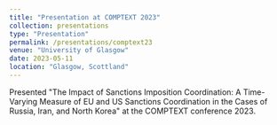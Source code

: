 ```yaml
---
title: "Presentation at COMPTEXT 2023"
collection: presentations
type: "Presentation"
permalink: /presentations/comptext23
venue: "University of Glasgow"
date: 2023-05-11
location: "Glasgow, Scottland"
---
```


Presented "The Impact of Sanctions Imposition Coordination: A Time-Varying Measure of EU and US Sanctions Coordination in the Cases of Russia, Iran, and North Korea" at the COMPTEXT conference 2023.
